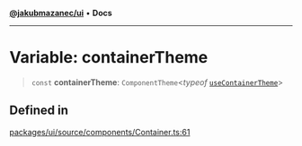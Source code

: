 [**@jakubmazanec/ui**](../README.md) • **Docs**

---

# Variable: containerTheme

> `const` **containerTheme**: `ComponentTheme`\<_typeof_
> [`useContainerTheme`](../functions/useContainerTheme.md)\>

## Defined in

[packages/ui/source/components/Container.ts:61](https://github.com/jakubmazanec/tools/blob/4ad59c6b8eb7868ab1902d25f4c1aae28b28a6e4/packages/ui/source/components/Container.ts#L61)
